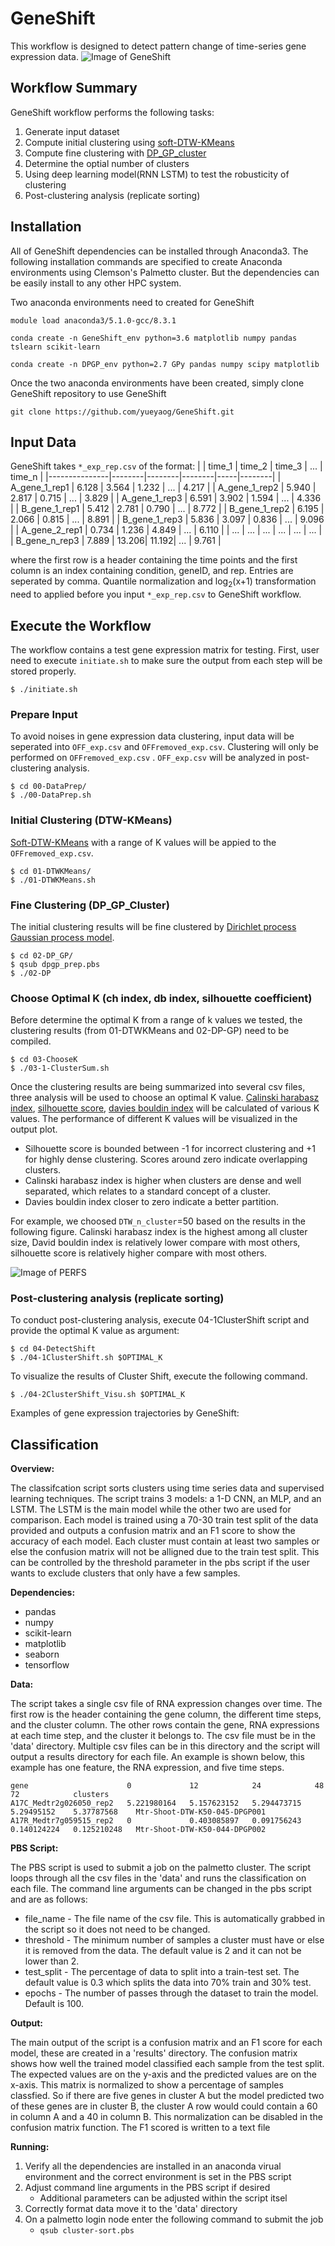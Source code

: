 # GeneShift

This workflow is designed to detect pattern change of time-series gene expression data. 
![Image of GeneShift](https://github.com/yueyaog/GeneShift/blob/master/Auxiliary/GeneShift_repo.png)

## Workflow Summary
 GeneShift workflow performs the following tasks:
  1. Generate input dataset
  2. Compute initial clustering using [soft-DTW-KMeans](https://arxiv.org/abs/1703.01541)
  3. Compute fine clustering with [DP_GP_cluster](https://github.com/PrincetonUniversity/DP_GP_cluster/tree/master/DP_GP)
  4. Determine the optial number of clusters
  5. Using deep learning model(RNN LSTM) to test the robusticity of clustering
  6. Post-clustering analysis (replicate sorting) 
  
## Installation
All of GeneShift dependencies can be installed through Anaconda3. The following installation commands are specified to create Anaconda environments using Clemson's Palmetto cluster. But the dependencies can be easily install to any other HPC system.

Two anaconda environments need to created for GeneShift
```
module load anaconda3/5.1.0-gcc/8.3.1

conda create -n GeneShift_env python=3.6 matplotlib numpy pandas tslearn scikit-learn 

conda create -n DPGP_env python=2.7 GPy pandas numpy scipy matplotlib
```
Once the two anaconda environments have been created, simply clone GeneShift repository to use GeneShift
```
git clone https://github.com/yueyaog/GeneShift.git
```

## Input Data
GeneShift takes ```*_exp_rep.csv``` of the format:
|               | time_1 | time_2 | time_3 | ... | time_n |
|---------------|--------|--------|--------|-----|--------|
| A_gene_1_rep1 |  6.128 |  3.564 |  1.232 | ... |  4.217 |
| A_gene_1_rep2 |  5.940 |  2.817 |  0.715 | ... |  3.829 |
| A_gene_1_rep3 |  6.591 |  3.902 |  1.594 | ... |  4.336 |
| B_gene_1_rep1 |  5.412 |  2.781 |  0.790 | ... |  8.772 |
| B_gene_1_rep2 |  6.195 |  2.066 |  0.815 | ... |  8.891 |
| B_gene_1_rep3 |  5.836 |  3.097 |  0.836 | ... |  9.096 |
| A_gene_2_rep1 |  0.734 |  1.236 |  4.849 | ... |  6.110 |
|      ...      |   ...  |   ...  |   ...  | ... |   ...  |
| B_gene_n_rep3 |  7.889 |  13.206|  11.192| ... |  9.761 |

where the first row is a header containing the time points and the first column is an index containing condition, geneID, and rep. Entries are seperated by comma. Quantile normalization and log<sub>2</sub>(x+1) transformation need to applied before you input ```*_exp_rep.csv``` to GeneShift workflow. 
## Execute the Workflow
The workflow contains a test gene expression matrix for testing. First, user need to execute ```initiate.sh``` to make sure the output from each step will be stored properly.
```
$ ./initiate.sh
```

### Prepare Input
To avoid noises in gene expression data clustering, input data will be seperated into ```OFF_exp.csv``` and ```OFFremoved_exp.csv```. Clustering will only be performed on ```OFFremoved_exp.csv``` . ```OFF_exp.csv``` will be analyzed in post-clustering analysis.
```
$ cd 00-DataPrep/
$ ./00-DataPrep.sh
```

### Initial Clustering (DTW-KMeans)
[Soft-DTW-KMeans](https://arxiv.org/abs/1703.01541) with a range of K values will be appied to the ```OFFremoved_exp.csv```. 
```
$ cd 01-DTWKMeans/
$ ./01-DTWKMeans.sh
```

### Fine Clustering (DP_GP_Cluster)
The initial clustering results will be fine clustered by [Dirichlet process Gaussian process model](https://github.com/PrincetonUniversity/DP_GP_cluster/tree/master/DP_GP).
```
$ cd 02-DP_GP/
$ qsub dpgp_prep.pbs
$ ./02-DP
```

### Choose Optimal K (ch index, db index, silhouette coefficient)
Before determine the optimal K from a range of k values we tested, the clustering results (from 01-DTWKMeans and 02-DP-GP) need to be compiled.
```
$ cd 03-ChooseK
$ ./03-1-ClusterSum.sh
```
Once the clustering results are being summarized into several csv files, three analysis will be used to choose an optimal K value. [Calinski harabasz index](https://doi.org/10.1080/03610927408827101), [silhouette score](https://doi.org/10.1016/0377-0427(87)90125-7), [davies bouldin index](https://doi.org/10.1109/TPAMI.1979.4766909) will be calculated of various K values. The performance of different K values will be visualized in the output plot. 
- Silhouette score is bounded between -1 for incorrect clustering and +1 for highly dense clustering. Scores around zero indicate overlapping clusters.
- Calinski harabasz index is higher when clusters are dense and well separated, which relates to a standard concept of a cluster.
- Davies bouldin index closer to zero indicate a better partition.

For example, we choosed ```DTW_n_cluster```=50 based on the results in the following figure. Calinski harabasz index is the highest among all cluster size, David bouldin index is relatively lower compare with most others, silhouette score is relatively higher compare with most others. 

![Image of PERFS](https://github.com/yueyaog/GeneShift/blob/master/Auxiliary/Clustering_PERFS.png)

### Post-clustering analysis (replicate sorting)

To conduct post-clustering analysis, execute 04-1ClusterShift script and provide the optimal K value as argument:
```
$ cd 04-DetectShift 
$ ./04-1ClusterShift.sh $OPTIMAL_K
```
To visualize the results of Cluster Shift, execute the following command. 
```
$ ./04-2ClusterShift_Visu.sh $OPTIMAL_K
```
Examples of gene expression trajectories by GeneShift:

## Classification

__Overview:__

The classifcation script sorts clusters using time series data and supervised learning techniques. The script trains 3 models: a 1-D CNN, an MLP, and an LSTM. The LSTM is the main model while the other two are used for comparison. Each model is trained using a 70-30 train test split of the data provided and outputs a confusion matrix and an F1 score to show the accuracy of each model. Each cluster must contain at least two samples or else the confusion matrix will not be alligned due to the train test split. This can be controlled by the threshold parameter in the pbs script if the user wants to exclude clusters that only have a few samples. 

__Dependencies:__

- pandas
- numpy
- scikit-learn
- matplotlib
- seaborn
- tensorflow

__Data:__

The script takes a single csv file of RNA expression changes over time. The first row is the header containing the gene column, the different time steps, and the cluster column. The other rows contain the gene, RNA expressions at each time step, and the cluster it belongs to. The csv file must be in the 'data' directory. Multiple csv files can be in this directory and the script will output a results directory for each file. An example is shown below, this example has one feature, the RNA expression, and five time steps.
```       
gene                      0             12            24            48            72            clusters    
A17C_Medtr2g026050_rep2	  5.221980164   5.157623152   5.294473715   5.29495152    5.37787568    Mtr-Shoot-DTW-K50-045-DPGP001
A17R_Medtr7g059515_rep2	  0             0.403085897   0.091756243   0.140124224   0.125210248   Mtr-Shoot-DTW-K50-044-DPGP002
```

__PBS Script:__

The PBS script is used to submit a job on the palmetto cluster. The script loops through all the csv files in the 'data' and runs the classification on each file. The command line arguments can be changed in the pbs script and are as follows:
- file_name - The file name of the csv file. This is automatically grabbed in the script so it does not need to be changed.
- threshold - The minimum number of samples a cluster must have or else it is removed from the data. The default value is 2 and it can not be lower than 2.
- test_split - The percentage of data to split into a train-test set. The default value is 0.3 which splits the data into 70% train and 30% test. 
- epochs - The number of passes through the dataset to train the model. Default is 100.

__Output:__

The main output of the script is a confusion matrix and an F1 score for each model, these are created in a 'results' directory. The confusion matrix shows how well the trained model classified each sample from the test split. The expected values are on the y-axis and the predicted values are on the x-axis. This matrix is normalized to show a percentage of samples classfied. So if there are five genes in cluster A but the model predicted two of these genes are in cluster B, the cluster A row would could contain a 60 in column A and a 40 in column B. This normalization can be disabled in the confusion matrix function. The F1 scored is written to a text file

__Running:__
1. Verify all the dependencies are installed in an anaconda virual environment and the correct environment is set in the PBS script
2. Adjust command line arguments in the PBS script if desired
   - Additional parameters can be adjusted within the script itsel
4. Correctly format data move it to the 'data' directory
5. On a palmetto login node enter the following command to submit the job
   - ```qsub cluster-sort.pbs``` 
 
